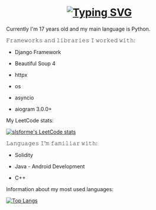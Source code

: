 <h1 style="text-align: center;"> <a href="https://git.io/typing-svg"><img src="https://readme-typing-svg.herokuapp.com?font=Fira+Code&size=30&pause=1000&color=1CBD1A&width=435&lines=What's+up%2C+I'm+Sergey.;+I'm+Data+Scientist." alt="Typing SVG" /></a></h1>
<p>Currently I'm 17 years old and my main language is Python.</p>

𝙵𝚛𝚊𝚖𝚎𝚠𝚘𝚛𝚔𝚜 𝚊𝚗𝚍 𝚕𝚒𝚋𝚛𝚊𝚛𝚒𝚎𝚜 𝙸 𝚠𝚘𝚛𝚔𝚎𝚍 𝚠𝚒𝚝𝚑:

- Django Framework

- Beautiful Soup 4 

- httpx

- os

- asyncio

- aiogram 3.0.0+

My LeetCode stats: 

[![slsforme's LeetCode stats](https://leetcode-stats-six.vercel.app/api?username=slsforme&theme=light)](https://github.com/slsforme/leetcode-stats)

𝙻𝚊𝚗𝚐𝚞𝚊𝚐𝚎𝚜 𝙸'𝚖 𝚏𝚊𝚖𝚒𝚕𝚒𝚊𝚛 𝚠𝚒𝚝𝚑:

+  Solidity 

+  Java - Android Development 

+  C++ 

Information about my most used languages:

[![Top Langs](https://github-readme-stats.vercel.app/api/top-langs/?username=slsforme)](https://github.com/slsforme/github-readme-stats)
